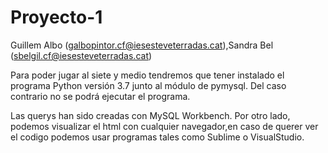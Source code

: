 # Proyecto-1
Guillem Albo (galbopintor.cf@iesesteveterradas.cat),Sandra Bel (sbelgil.cf@iesesteveterradas.cat)

Para poder jugar al siete y medio tendremos que tener instalado el programa Python versión 3.7 junto al módulo de pymysql. Del caso contrario no se podrá ejecutar el programa.

Las querys han sido creadas con MySQL Workbench. Por otro lado, podemos visualizar el html con cualquier navegador,en caso de querer ver el codigo podemos usar programas 
tales como Sublime o VisualStudio.


